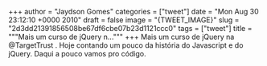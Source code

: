 
+++
author = "Jaydson Gomes"
categories = ["tweet"]
date = "Mon Aug 30 23:12:10 +0000 2010"
draft = false
image = "{TWEET_IMAGE}"
slug = "2d3dd21391856508be67df6cbe07b23d1121ccc0"
tags = ["tweet"]
title = """Mais um curso de jQuery n..."""
+++
Mais um curso de jQuery na @TargetTrust . Hoje contando um pouco da história do Javascript e do jQuery. Daqui a pouco vamos pro código.
